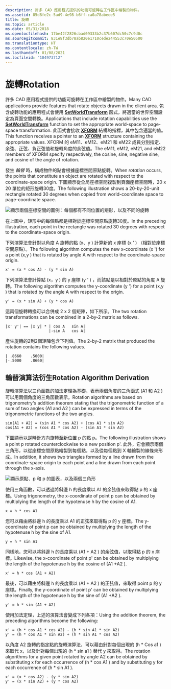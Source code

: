 ```yaml
---
description: 許多 CAD 應用程式提供的功能可旋轉在工作區中繪製的物件。
ms.assetid: 85d8fe2c-5ad9-4e98-b6ff-ca0a78abeee5
title: 旋轉
ms.topic: article
ms.date: 05/31/2018
ms.openlocfilehash: 17be42f2826cbad09333b2c37b607dc50c7c9d0c
ms.sourcegitcommit: 831e8f3db78ab820e1710cede244553c70e50500
ms.translationtype: HT
ms.contentlocale: zh-TW
ms.lasthandoff: 01/08/2021
ms.locfileid: "104973712"
---
```

# <a name="rotation"></a><span data-ttu-id="0fd75-103">旋轉</span><span class="sxs-lookup"><span data-stu-id="0fd75-103">Rotation</span></span>

<span data-ttu-id="0fd75-104">許多 CAD 應用程式提供的功能可旋轉在工作區中繪製的物件。</span><span class="sxs-lookup"><span data-stu-id="0fd75-104">Many CAD applications provide features that rotate objects drawn in the client area.</span></span> <span data-ttu-id="0fd75-105">包含旋轉功能的應用程式會使用 [**SetWorldTransform**](/windows/desktop/api/Wingdi/nf-wingdi-setworldtransform) 函式，將適當的世界空間設定為頁面空間轉換。</span><span class="sxs-lookup"><span data-stu-id="0fd75-105">Applications that include rotation capabilities use the [**SetWorldTransform**](/windows/desktop/api/Wingdi/nf-wingdi-setworldtransform) function to set the appropriate world-space to page-space transformation.</span></span> <span data-ttu-id="0fd75-106">此函式會接收 [**XFORM**](/windows/win32/api/wingdi/ns-wingdi-xform) 結構的指標，其中包含適當的值。</span><span class="sxs-lookup"><span data-stu-id="0fd75-106">This function receives a pointer to an [**XFORM**](/windows/win32/api/wingdi/ns-wingdi-xform) structure containing the appropriate values.</span></span> <span data-ttu-id="0fd75-107">XFORM 的 eM11、eM12、eM21 和 eM22 成員分別指定、余弦、正弦、負正弦值和旋轉角度的余弦值。</span><span class="sxs-lookup"><span data-stu-id="0fd75-107">The eM11, eM12, eM21, and eM22 members of XFORM specify respectively, the cosine, sine, negative sine, and cosine of the angle of rotation.</span></span>

<span data-ttu-id="0fd75-108">發生 *輪替* 時，構成物件的點會根據座標空間原點旋轉。</span><span class="sxs-lookup"><span data-stu-id="0fd75-108">When *rotation* occurs, the points that constitute an object are rotated with respect to the coordinate-space origin.</span></span> <span data-ttu-id="0fd75-109">下圖顯示從全局座標空間複製到頁面座標空間時，20 x 20 單位的矩形旋轉30度。</span><span class="sxs-lookup"><span data-stu-id="0fd75-109">The following illustration shows a 20-by-20-unit rectangle rotated 30 degrees when copied from world-coordinate space to page-coordinate space.</span></span>

![顯示兩個座標空間的圖例：每個都有不同位置的矩形，以及不同的旋轉](images/cstrn-11.png)

<span data-ttu-id="0fd75-111">在上圖中，矩形中的每個點都是相對於座標空間原點旋轉30度。</span><span class="sxs-lookup"><span data-stu-id="0fd75-111">In the preceding illustration, each point in the rectangle was rotated 30 degrees with respect to the coordinate-space origin.</span></span>

<span data-ttu-id="0fd75-112">下列演算法會針對以角度 A 旋轉的點 (x、y ) 計算新的 x 座標 (x ' ) （相對於座標空間原點）。</span><span class="sxs-lookup"><span data-stu-id="0fd75-112">The following algorithm computes the new x-coordinate (x ') for a point (x,y ) that is rotated by angle A with respect to the coordinate-space origin.</span></span>

``` syntax
x' = (x * cos A) - (y * sin A) 
```

<span data-ttu-id="0fd75-113">下列演算法會計算點 (x，y ) 的 y 座標 (y ' ) ，而該點是以相對於原點的角度 A 旋轉。</span><span class="sxs-lookup"><span data-stu-id="0fd75-113">The following algorithm computes the y-coordinate (y ') for a point (x,y ) that is rotated by the angle A with respect to the origin.</span></span>

``` syntax
y' = (x * sin A) + (y * cos A) 
```

<span data-ttu-id="0fd75-114">這兩個旋轉轉換可以合併成 2 x 2 個矩陣，如下所示。</span><span class="sxs-lookup"><span data-stu-id="0fd75-114">The two rotation transformations can be combined in a 2-by-2 matrix as follows.</span></span>

``` syntax
|x' y'| == |x y| * | cos A   sin A| 
                   |-sin A   cos A| 
```

<span data-ttu-id="0fd75-115">產生旋轉的2到2個矩陣包含下列值。</span><span class="sxs-lookup"><span data-stu-id="0fd75-115">The 2-by-2 matrix that produced the rotation contains the following values.</span></span>

``` syntax
| .8660    .5000| 
|-.5000    .8660| 
```

## <a name="rotation-algorithm-derivation"></a><span data-ttu-id="0fd75-116">輪替演算法衍生</span><span class="sxs-lookup"><span data-stu-id="0fd75-116">Rotation Algorithm Derivation</span></span>

<span data-ttu-id="0fd75-117">旋轉演算法以三角函數的加法定理為基礎，表示兩個角度的三角函式 (A1 和 A2 ) 可以用兩個角度的三角函數表示。</span><span class="sxs-lookup"><span data-stu-id="0fd75-117">Rotation algorithms are based on trigonometry's addition theorem stating that the trigonometric function of a sum of two angles (A1 and A2 ) can be expressed in terms of the trigonometric functions of the two angles.</span></span>

``` syntax
sin(A1 + A2) = (sin A1 * cos A2) + (cos A1 * sin A2) 
cos(A1 + A2) = (cos A1 * cos A2) - (sin A1 * sin A2) 
```

<span data-ttu-id="0fd75-118">下圖顯示以逆時針方向旋轉至新位置 p 的點 p。</span><span class="sxs-lookup"><span data-stu-id="0fd75-118">The following illustration shows a point p rotated counterclockwise to a new position p'.</span></span> <span data-ttu-id="0fd75-119">此外，它會顯示兩個三角形，以從座標空間原點繪製到每個點，以及從每個點到 X 軸繪製的線條來形成。</span><span class="sxs-lookup"><span data-stu-id="0fd75-119">In addition, it shows two triangles formed by a line drawn from the coordinate-space origin to each point and a line drawn from each point through the x-axis.</span></span>

![顯示原點、p 和 p 的圖表，以及兩個三角形](images/cstrn-12.png)

<span data-ttu-id="0fd75-121">使用三角函數，可以透過將斜邊 h 的長度乘以 A1 的余弦值來取得點 p 的 x 座標。</span><span class="sxs-lookup"><span data-stu-id="0fd75-121">Using trigonometry, the x-coordinate of point p can be obtained by multiplying the length of the hypotenuse h by the cosine of A1.</span></span>

``` syntax
x = h * cos A1 
```

<span data-ttu-id="0fd75-122">您可以藉由將斜邊 h 的長度乘以 A1 的正弦來取得點 p 的 y 座標。</span><span class="sxs-lookup"><span data-stu-id="0fd75-122">The y-coordinate of point p can be obtained by multiplying the length of the hypotenuse h by the sine of A1.</span></span>

``` syntax
y = h * sin A1 
```

<span data-ttu-id="0fd75-123">同樣地，您可以將斜邊 h 的長度乘以 (A1 + A2 ) 的余弦值，以取得點 p 的 x 座標。</span><span class="sxs-lookup"><span data-stu-id="0fd75-123">Likewise, the x-coordinate of point p' can be obtained by multiplying the length of the hypotenuse h by the cosine of (A1 +A2 ).</span></span>

``` syntax
x' = h * cos (A1 + A2) 
```

<span data-ttu-id="0fd75-124">最後，可以藉由將斜邊 h 的長度乘以 (A1 + A2 ) 的正弦值，來取得 point p 的 y 座標。</span><span class="sxs-lookup"><span data-stu-id="0fd75-124">Finally, the y-coordinate of point p' can be obtained by multiplying the length of the hypotenuse h by the sine of (A1 +A2 ).</span></span>

``` syntax
y' = h * sin (A1 + A2) 
```

<span data-ttu-id="0fd75-125">使用加法定理，上述的演算法會變成下列各項：</span><span class="sxs-lookup"><span data-stu-id="0fd75-125">Using the addition theorem, the preceding algorithms become the following:</span></span>

``` syntax
x' = (h * cos A1 * cos A2) - (h * sin A1 * sin A2) 
y' = (h * cos A1 * sin A2) + (h * sin A1 * cos A2) 
```

<span data-ttu-id="0fd75-126">以角度 A2 旋轉的指定點的旋轉演算法，可以藉由針對每個出現的 (h \* Cos a1 ) 來取代 x，以及針對每個出現的 (h \* sin a1 ) 替代 y 來取得。</span><span class="sxs-lookup"><span data-stu-id="0fd75-126">The rotation algorithms for a given point rotated by angle A2 can be obtained by substituting x for each occurrence of (h \* cos A1 ) and by substituting y for each occurrence of (h \* sin A1 ).</span></span>

``` syntax
x' = (x * cos A2) - (y * sin A2) 
y' = (x * sin A2) + (y * cos A2) 
```

 

 



